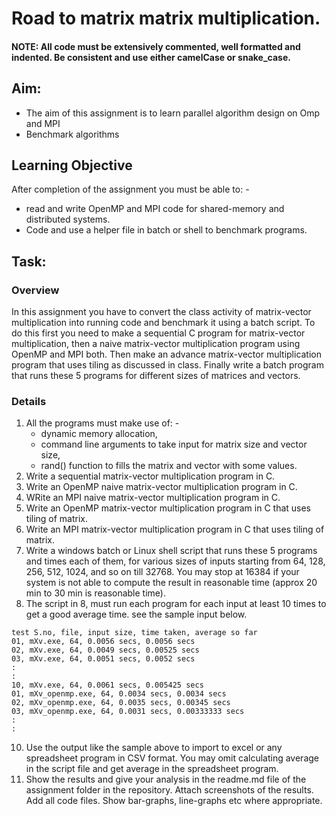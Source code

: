 # Road to matrix matrix multiplication.
#### NOTE: All code must be extensively commented, well formatted and indented. Be consistent and use either camelCase or snake_case. 
## Aim:
- The aim of this assignment is to learn parallel algorithm design on Omp and MPI
- Benchmark algorithms
## Learning Objective
After completion of the assignment you must be able to: -
- read and write OpenMP and MPI code for shared-memory and distributed systems.
- Code and use a helper file in batch or shell to benchmark programs. 
## Task:
### Overview
In this assignment you have to convert the class activity of matrix-vector multiplication into running code and benchmark it using a batch script. To do this first you need to make a sequential C program for matrix-vector multiplication, then a naive matrix-vector multiplication program using OpenMP and MPI both. Then make an advance matrix-vector multiplication program that uses tiling as discussed in class. Finally write a batch program that runs these 5  programs for different sizes of matrices and vectors. 
### Details
1. All the programs must make use of: -
     - dynamic memory allocation, 
     - command line arguments to take input for matrix size and vector size,
     - rand() function to fills the matrix and vector with some values.  
2. Write a sequential matrix-vector multiplication program in C.
3. Write an OpenMP naive matrix-vector multiplication program in C.
4. WRite an MPI naive matrix-vector multiplication program in C.
5. Write an OpenMP matrix-vector multiplication program in C that uses tiling of matrix.
6. Write an MPI matrix-vector multiplication program in C that uses tiling of matrix.
8. Write a windows batch or Linux shell script that runs these 5 programs and times each of them, for various sizes of inputs starting from 64, 128, 256, 512, 1024, and so on till 32768. You may stop at 16384 if your system is not able to compute the result in reasonable time (approx 20 min to 30 min is reasonable time).
9. The script in 8, must run each program for each input at least 10 times to get a good average time. see the sample input below. 
````
test S.no, file, input size, time taken, average so far 
01, mXv.exe, 64, 0.0056 secs, 0.0056 secs
02, mXv.exe, 64, 0.0049 secs, 0.00525 secs
03, mXv.exe, 64, 0.0051 secs, 0.0052 secs
:
: 
10, mXv.exe, 64, 0.0061 secs, 0.005425 secs
01, mXv_openmp.exe, 64, 0.0034 secs, 0.0034 secs
02, mXv_openmp.exe, 64, 0.0035 secs, 0.00345 secs
03, mXv_openmp.exe, 64, 0.0031 secs, 0.00333333 secs
:
:
````
10. Use the output like the sample above to import to excel or any spreadsheet program in CSV format. You may omit calculating average in the script file and get average in the spreadsheet program. 
11. Show the results and give your analysis in the readme.md file of the assignment folder in the repository. Attach screenshots of the results. Add all code files. Show bar-graphs, line-graphs etc where appropriate.
